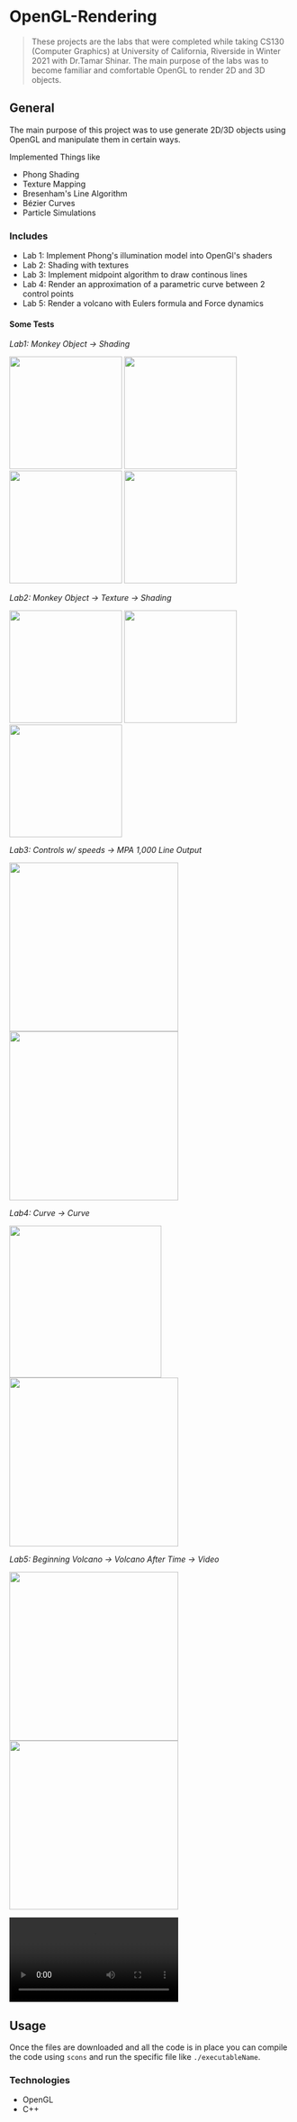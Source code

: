 # OpenGL-Rendering
>These projects are the labs that were completed while taking CS130 (Computer Graphics) at University of California, Riverside in Winter 2021 with Dr.Tamar Shinar. The main purpose of the labs was to become familiar and comfortable OpenGL to render 2D and 3D objects.

## General
The main purpose of this project was to use generate 2D/3D objects using OpenGL and manipulate them in certain ways.

Implemented Things like
* Phong Shading
* Texture Mapping
* Bresenham's Line Algorithm
* Bézier Curves
* Particle Simulations


### Includes
* Lab 1: Implement Phong's illumination model into OpenGl's shaders
* Lab 2: Shading with textures 
* Lab 3: Implement midpoint algorithm to draw continous lines
* Lab 4: Render an approximation of a parametric curve between 2 control points
* Lab 5: Render a volcano with Eulers formula and Force dynamics

#### Some Tests 
*Lab1: Monkey Object -> Shading*

<img width="200" src="https://user-images.githubusercontent.com/62925991/107716020-548e6380-6c85-11eb-8b2d-a89f1d05fcdc.png"> <img width="200" src="https://user-images.githubusercontent.com/62925991/107715948-2ad53c80-6c85-11eb-8d5e-779b33ca89a3.png"> <img width="200" src="https://user-images.githubusercontent.com/62925991/107715956-2d379680-6c85-11eb-951f-0a6004981008.png"> <img width="200" src="https://user-images.githubusercontent.com/62925991/107715961-2f99f080-6c85-11eb-807f-70fe484a3939.png">

*Lab2: Monkey Object -> Texture -> Shading*


<img width="200" src="https://user-images.githubusercontent.com/62925991/107716020-548e6380-6c85-11eb-8b2d-a89f1d05fcdc.png"> <img width="200" src="https://user-images.githubusercontent.com/62925991/107716016-522c0980-6c85-11eb-8515-5ff15687f548.png"> <img width="200" src="https://user-images.githubusercontent.com/62925991/107715965-31fc4a80-6c85-11eb-88e4-c5088589b315.png">


*Lab3: Controls w/ speeds -> MPA 1,000 Line Output*

<img width="300" src="https://user-images.githubusercontent.com/62925991/110596035-aa92e180-8133-11eb-994e-36eb15a7faa6.png"> <img width="300" src="https://user-images.githubusercontent.com/62925991/110596019-a5ce2d80-8133-11eb-951e-e397c67e391d.png">

*Lab4: Curve -> Curve*

<img width="270" src="https://user-images.githubusercontent.com/62925991/110845138-1b82e800-825f-11eb-8265-09288e016da2.png"> <img width="300" src="https://user-images.githubusercontent.com/62925991/110845143-1c1b7e80-825f-11eb-9e66-841e24dce25c.png">  

*Lab5: Beginning Volcano -> Volcano After Time -> Video*

<img width="300" src="https://user-images.githubusercontent.com/62925991/111573820-77220980-8768-11eb-80ae-b6062b342a6f.png"> <img width="300" src="https://user-images.githubusercontent.com/62925991/111573826-78533680-8768-11eb-90e7-af0f480eee78.png">

![demo](https://user-images.githubusercontent.com/62925991/111574072-016a6d80-8769-11eb-952a-c7c6fdf8efdd.mp4)




## Usage
Once the files are downloaded and all the code is in place you can compile the code using ```scons``` and run the specific file like ```./executableName```.

### Technologies
* OpenGL
* C++
